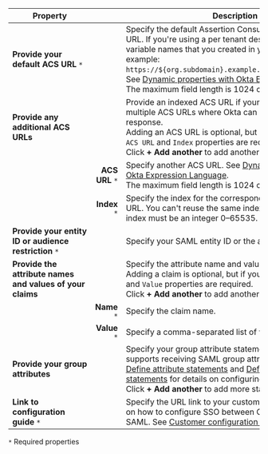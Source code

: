 | <div style="width:150px">Property</div> | &nbsp; | Description  |
| ----------------- | --: | ------------ |
| **Provide your default ACS URL** `*` | | Specify the default Assertion Consumer Service (ACS) URL. If you're using a per tenant design, include the variable names that you created in your URL. For example: `https://${org.subdomain}.example.org/strawberry/login`.  See [Dynamic properties with Okta Expression Language](#dynamic-properties-with-okta-expression-language).<br>The maximum field length is 1024 characters. |
| **Provide any additional ACS URLs** | | Provide an indexed ACS URL if your integration supports multiple ACS URLs where Okta can send the SAML response.<br>Adding an ACS URL is optional, but if you add one, both `ACS URL` and `Index` properties are required.<br>Click **+ Add another** to add another URL.|
| | **ACS URL** `*` | Specify another ACS URL.  See [Dynamic properties with Okta Expression Language](#dynamic-properties-with-okta-expression-language).<br>The maximum field length is 1024 characters. |
| | **Index** `*` | Specify the index for the corresponding additional ACS URL. You can't reuse the same index in the list, and the index must be an integer 0&ndash;65535. |
|**Provide your entity ID or audience restriction** `*` | | Specify your SAML entity ID or the audience restriction.  |
| **Provide the attribute names and values of your claims** | | Specify the attribute name and values of your claim. <br>Adding a claim is optional, but if you add one, both `Name` and `Value` properties are required.<br>Click **+ Add another** to add another claim.|
| | **Name** `*` | Specify the claim name. |
| | **Value** `*` | Specify a comma-separated list of values for the claim. |
| **Provide your group attributes** | | Specify your group attribute statements if your app supports receiving SAML group attribute statements. See [Define attribute statements](https://help.okta.com/okta_help.htm?type=oie&id=ext-define-attribute-statements) and [Define group attribute statements](https://help.okta.com/okta_help.htm?type=oie&id=ext-define-group-attribute-statements) for details on configuring attribute statements.<br>Click **+ Add another** to add more statements. |
| **Link to configuration guide** `*` | | Specify the URL link to your customer-facing instructions on how to configure SSO between Okta and your app with SAML. See [Customer configuration document guidelines](/docs/guides/submit-app-prereq/main/#customer-configuration-document-guidelines).|

`*` Required properties
